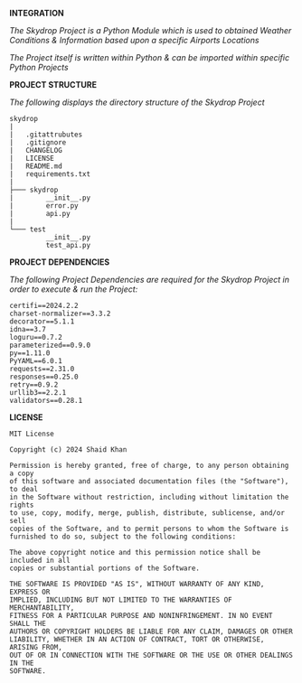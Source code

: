 **INTEGRATION**

_The Skydrop Project is a Python Module which is used to obtained Weather 
Conditions & Information based upon a specific Airports Locations_

_The Project itself is written within Python & can be imported within 
specific Python Projects_

**PROJECT STRUCTURE**

_The following displays the directory structure of the Skydrop Project_

```
skydrop
|
|   .gitattrubutes
|   .gitignore
|   CHANGELOG
|   LICENSE
|   README.md
|   requirements.txt
|
├─── skydrop
|        __init__.py
|        error.py
|        api.py
|
└─── test
         __init__.py
         test_api.py
```

**PROJECT DEPENDENCIES**

_The following Project Dependencies are required for the Skydrop Project in 
order to execute & run the Project:_

```
certifi==2024.2.2
charset-normalizer==3.3.2
decorator==5.1.1
idna==3.7
loguru==0.7.2
parameterized==0.9.0
py==1.11.0
PyYAML==6.0.1
requests==2.31.0
responses==0.25.0
retry==0.9.2
urllib3==2.2.1
validators==0.28.1
```

**LICENSE**

```
MIT License

Copyright (c) 2024 Shaid Khan

Permission is hereby granted, free of charge, to any person obtaining a copy
of this software and associated documentation files (the "Software"), to deal
in the Software without restriction, including without limitation the rights
to use, copy, modify, merge, publish, distribute, sublicense, and/or sell
copies of the Software, and to permit persons to whom the Software is
furnished to do so, subject to the following conditions:

The above copyright notice and this permission notice shall be included in all
copies or substantial portions of the Software.

THE SOFTWARE IS PROVIDED "AS IS", WITHOUT WARRANTY OF ANY KIND, EXPRESS OR
IMPLIED, INCLUDING BUT NOT LIMITED TO THE WARRANTIES OF MERCHANTABILITY,
FITNESS FOR A PARTICULAR PURPOSE AND NONINFRINGEMENT. IN NO EVENT SHALL THE
AUTHORS OR COPYRIGHT HOLDERS BE LIABLE FOR ANY CLAIM, DAMAGES OR OTHER
LIABILITY, WHETHER IN AN ACTION OF CONTRACT, TORT OR OTHERWISE, ARISING FROM,
OUT OF OR IN CONNECTION WITH THE SOFTWARE OR THE USE OR OTHER DEALINGS IN THE
SOFTWARE.
```